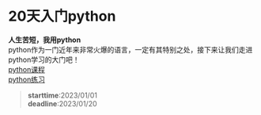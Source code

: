 # 20天入门python
**人生苦短，我用python**     
python作为一门近年来非常火爆的语言，一定有其特别之处，接下来让我们走进python学习的大门吧！     
[python课程](https://www.bilibili.com/video/BV1vA411b7Rn/?p=1&vd_source=6621b16776e4d09976e364c0af89ec30 "求知讲堂python+人工智能 94天完整版 学完可就业")      
[python练习](https://www.nowcoder.com/exam/oj?page=1&tab=Python%E7%AF%87&topicId=314 "牛客网python专题")      
>**starttime**:2023/01/01    
>**deadline**:2023/01/20
